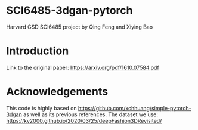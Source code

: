 # SCI6485-3dgan-pytorch
Harvard GSD SCI6485 project by Qing Feng and Xiying Bao

# Introduction
Link to the original paper: https://arxiv.org/pdf/1610.07584.pdf

# Acknowledgements
This code is highly based on https://github.com/xchhuang/simple-pytorch-3dgan as well as its previous references.
The dataset we use: https://kv2000.github.io/2020/03/25/deepFashion3DRevisited/
